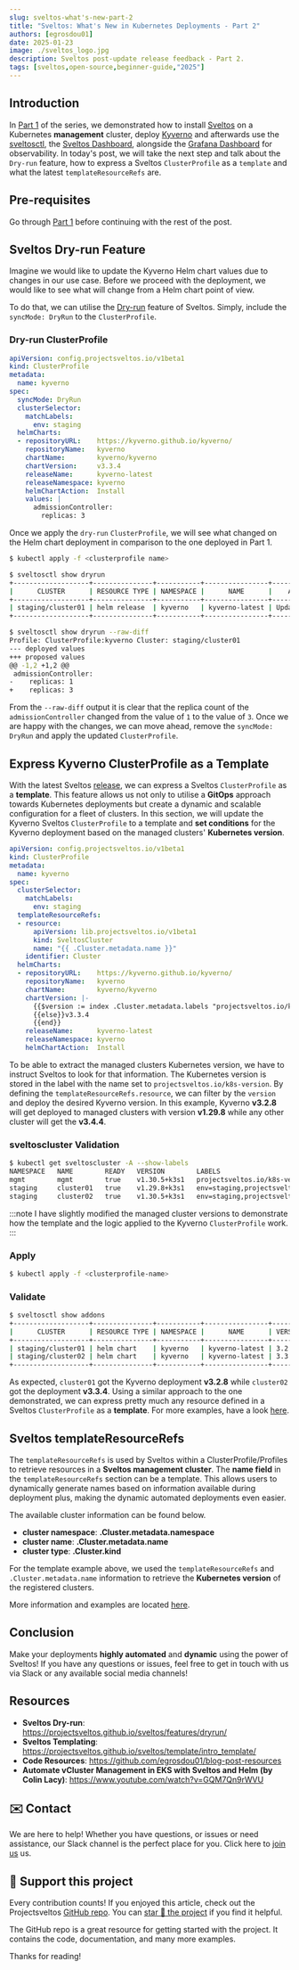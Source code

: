 ```yaml
---
slug: sveltos-what's-new-part-2
title: "Sveltos: What's New in Kubernetes Deployments - Part 2"
authors: [egrosdou01]
date: 2025-01-23
image: ./sveltos_logo.jpg
description: Sveltos post-update release feedback - Part 2.
tags: [sveltos,open-source,beginner-guide,"2025"]
---
```


## Introduction

In [Part 1](sveltos-what's-new-part-1.md) of the series, we demonstrated how to install [Sveltos](https://github.com/projectsveltos) on a Kubernetes **management** cluster, deploy [Kyverno](https://kyverno.io/docs/) and afterwards use the [sveltosctl](https://projectsveltos.github.io/sveltos/getting_started/sveltosctl/sveltosctl/), the [Sveltos Dashboard](https://projectsveltos.github.io/sveltos/getting_started/install/dashboard/), alongside the [Grafana Dashboard](https://projectsveltos.github.io/sveltos/getting_started/install/grafanadashboard/) for observability. In today's post, we will take the next step and talk about the `Dry-run` feature, how to express a Sveltos `ClusterProfile` as a `template` and what the latest `templateResourceRefs` are.
<!--truncate-->

## Pre-requisites

Go through [Part 1](sveltos-what's-new-part-1.md) before continuing with the rest of the post.

## Sveltos Dry-run Feature

Imagine we would like to update the Kyverno Helm chart values due to changes in our use case. Before we proceed with the deployment, we would like to see what will change from a Helm chart point of view.

To do that, we can utilise the [Dry-run](https://projectsveltos.github.io/sveltos/features/dryrun/) feature of Sveltos. Simply, include the `syncMode: DryRun` to the `ClusterProfile`.

### Dry-run ClusterProfile

```yaml
apiVersion: config.projectsveltos.io/v1beta1
kind: ClusterProfile
metadata:
  name: kyverno
spec:
  syncMode: DryRun
  clusterSelector:
    matchLabels:
      env: staging
  helmCharts:
  - repositoryURL:    https://kyverno.github.io/kyverno/
    repositoryName:   kyverno
    chartName:        kyverno/kyverno
    chartVersion:     v3.3.4
    releaseName:      kyverno-latest
    releaseNamespace: kyverno
    helmChartAction:  Install
    values: |
      admissionController:
        replicas: 3
```

Once we apply the `dry-run` `ClusterProfile`, we will see what changed on the Helm chart deployment in comparison to the one deployed in Part 1.

```bash
$ kubectl apply -f <clusterprofile name>
```

```bash
$ sveltosctl show dryrun
+-------------------+---------------+-----------+----------------+---------------+--------------------------------+------------------------+
|      CLUSTER      | RESOURCE TYPE | NAMESPACE |      NAME      |    ACTION     |            MESSAGE             |        PROFILE         |
+-------------------+---------------+-----------+----------------+---------------+--------------------------------+------------------------+
| staging/cluster01 | helm release  | kyverno   | kyverno-latest | Update Values | use --raw-diff to see full     | ClusterProfile/kyverno |
+-------------------+---------------+-----------+----------------+---------------+--------------------------------+------------------------+

$ sveltosctl show dryrun --raw-diff 
Profile: ClusterProfile:kyverno Cluster: staging/cluster01
--- deployed values
+++ proposed values
@@ -1,2 +1,2 @@
 admissionController:
-    replicas: 1
+    replicas: 3
```

From the `--raw-diff` output it is clear that the replica count of the `admissionController` changed from the value of `1` to the value of `3`. Once we are happy with the changes, we can move ahead, remove the `syncMode: DryRun` and apply the updated `ClusterProfile`.

## Express Kyverno ClusterProfile as a Template

With the latest Sveltos [release](https://github.com/orgs/projectsveltos/discussions/893), we can express a Sveltos `ClusterProfile` as a **template**. This feature allows us not only to utilise a **GitOps** approach towards Kubernetes deployments but create a dynamic and scalable configuration for a fleet of clusters. In this section, we will update the Kyverno Sveltos `ClusterProfile` to a template and **set conditions** for the Kyverno deployment based on the managed clusters' **Kubernetes version**.

```yaml
apiVersion: config.projectsveltos.io/v1beta1
kind: ClusterProfile
metadata:
  name: kyverno
spec:
  clusterSelector:
    matchLabels:
      env: staging
  templateResourceRefs:
  - resource:
      apiVersion: lib.projectsveltos.io/v1beta1
      kind: SveltosCluster
      name: "{{ .Cluster.metadata.name }}"
    identifier: Cluster
  helmCharts:
  - repositoryURL:    https://kyverno.github.io/kyverno/
    repositoryName:   kyverno
    chartName:        kyverno/kyverno
    chartVersion: |-
      {{$version := index .Cluster.metadata.labels "projectsveltos.io/k8s-version" }}{{if eq $version "v1.29.8"}}v3.2.8
      {{else}}v3.3.4
      {{end}}
    releaseName:      kyverno-latest
    releaseNamespace: kyverno
    helmChartAction:  Install
```

To be able to extract the managed clusters Kubernetes version, we have to instruct Sveltos to look for that information. The Kubernetes version is stored in the label with the name set to `projectsveltos.io/k8s-version`. By defining the `templateResourceRefs.resource`, we can filter by the `version` and deploy the desired Kyverno version. In this example, Kyverno **v3.2.8** will get deployed to managed clusters with version **v1.29.8** while any other cluster will get the **v3.4.4**.

### sveltoscluster Validation

```bash
$ kubectl get sveltoscluster -A --show-labels
NAMESPACE   NAME        READY   VERSION        LABELS
mgmt        mgmt        true    v1.30.5+k3s1   projectsveltos.io/k8s-version=v1.30.5,sveltos-agent=present
staging     cluster01   true    v1.29.8+k3s1   env=staging,projectsveltos.io/k8s-version=v1.29.8,sveltos-agent=present
staging     cluster02   true    v1.30.5+k3s1   env=staging,projectsveltos.io/k8s-version=v1.30.5,sveltos-agent=present
```

:::note
I have slightly modified the managed cluster versions to demonstrate how the template and the logic applied to the Kyverno `ClusterProfile` work.
:::

### Apply

```bash
$ kubectl apply -f <clusterprofile-name>
```

### Validate

```bash
$ sveltosctl show addons
+-------------------+---------------+-----------+----------------+---------+-------------------------------+------------------------+
|      CLUSTER      | RESOURCE TYPE | NAMESPACE |      NAME      | VERSION |             TIME              |        PROFILES        |
+-------------------+---------------+-----------+----------------+---------+-------------------------------+------------------------+
| staging/cluster01 | helm chart    | kyverno   | kyverno-latest | 3.2.8   | 2024-12-27 14:36:51 +0000 UTC | ClusterProfile/kyverno |
| staging/cluster02 | helm chart    | kyverno   | kyverno-latest | 3.3.4   | 2024-12-27 14:36:41 +0000 UTC | ClusterProfile/kyverno |
+-------------------+---------------+-----------+----------------+---------+-------------------------------+------------------------+
```

As expected, `cluster01` got the Kyverno deployment **v3.2.8** while `cluster02` got the deployment **v3.3.4**. Using a similar approach to the one demonstrated, we can express pretty much any resource defined in a Sveltos `ClusterProfile` as a **template**. For more examples, have a look [here](https://projectsveltos.github.io/sveltos/template/intro_template/).

## Sveltos templateResourceRefs

The `templateResourceRefs` is used by Sveltos within a ClusterProfile/Profiles to retrieve resources in a **Sveltos management cluster**. The **name field** in the `templateResourceRefs` section can be a template. This allows users to dynamically generate names based on information available during deployment plus, making the dynamic automated deployments even easier.

The available cluster information can be found below.

- **cluster namespace**: **.Cluster.metadata.namespace**
- **cluster name**: **.Cluster.metadata.name**
- **cluster type**: **.Cluster.kind**

For the template example above, we used the `templateResourceRefs` and `.Cluster.metadata.name` information to retrieve the **Kubernetes version** of the registered clusters.

More information and examples are located [here](https://projectsveltos.github.io/sveltos/template/intro_template/#templateresourcerefs-namespace-and-name).

## Conclusion

Make your deployments **highly automated** and **dynamic** using the power of Sveltos! If you have any questions or issues, feel free to get in touch with us via Slack or any available social media channels!

## Resources

- **Sveltos Dry-run**: https://projectsveltos.github.io/sveltos/features/dryrun/
- **Sveltos Templating**: https://projectsveltos.github.io/sveltos/template/intro_template/
- **Code Resources**: https://github.com/egrosdou01/blog-post-resources
- **Automate vCluster Management in EKS with Sveltos and Helm (by Colin Lacy)**: https://www.youtube.com/watch?v=GQM7Qn9rWVU


## ✉️ Contact

We are here to help! Whether you have questions, or issues or need assistance, our Slack channel is the perfect place for you. Click here to [join us](https://join.slack.com/t/projectsveltos/shared_invite/zt-1hraownbr-W8NTs6LTimxLPB8Erj8Q6Q) us.

## 👏 Support this project

Every contribution counts! If you enjoyed this article, check out the Projectsveltos [GitHub repo](https://github.com/projectsveltos). You can [star 🌟 the project](https://github.com/projectsveltos) if you find it helpful.

The GitHub repo is a great resource for getting started with the project. It contains the code, documentation, and many more examples.

Thanks for reading!
